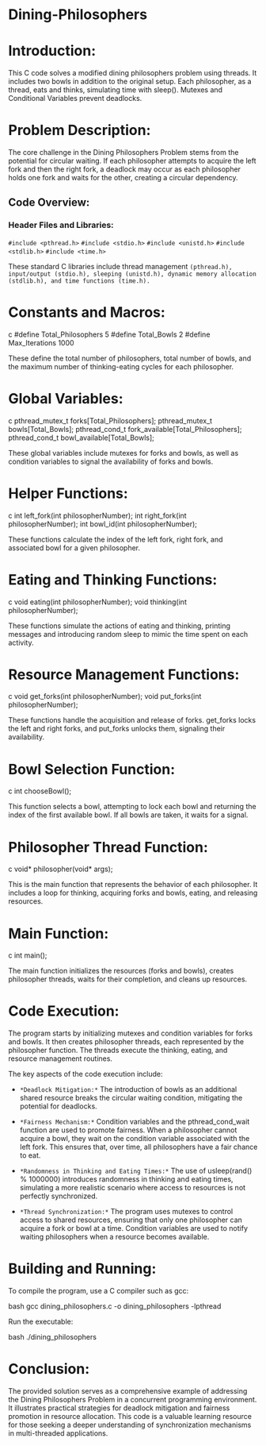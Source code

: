 # Dining-Philosophers

# Introduction:

This C code solves a modified dining philosophers problem using threads. It includes two bowls in addition to the original setup. Each philosopher, as a thread, eats and thinks, simulating time with sleep(). Mutexes and Conditional Variables prevent deadlocks.

# Problem Description:

The core challenge in the Dining Philosophers Problem stems from the potential for circular waiting. If each philosopher attempts to acquire the left fork and then the right fork, a deadlock may occur as each philosopher holds one fork and waits for the other, creating a circular dependency.

## Code Overview:

### Header Files and Libraries:

`#include <pthread.h>`
`#include <stdio.h>`
`#include <unistd.h>`
`#include <stdlib.h>`
`#include <time.h>`


These standard C libraries include thread management `(pthread.h), input/output (stdio.h), sleeping (unistd.h), dynamic memory allocation (stdlib.h), and time functions (time.h).`

# Constants and Macros:
c
#define Total_Philosophers 5
#define Total_Bowls 2
#define Max_Iterations 1000


These define the total number of philosophers, total number of bowls, and the maximum number of thinking-eating cycles for each philosopher.

# Global Variables:
c
pthread_mutex_t forks[Total_Philosophers];
pthread_mutex_t bowls[Total_Bowls];
pthread_cond_t fork_available[Total_Philosophers];
pthread_cond_t bowl_available[Total_Bowls];


These global variables include mutexes for forks and bowls, as well as condition variables to signal the availability of forks and bowls.

# Helper Functions:
c
int left_fork(int philosopherNumber);
int right_fork(int philosopherNumber);
int bowl_id(int philosopherNumber);


These functions calculate the index of the left fork, right fork, and associated bowl for a given philosopher.

# Eating and Thinking Functions:
c
void eating(int philosopherNumber);
void thinking(int philosopherNumber);


These functions simulate the actions of eating and thinking, printing messages and introducing random sleep to mimic the time spent on each activity.

# Resource Management Functions:
c
void get_forks(int philosopherNumber);
void put_forks(int philosopherNumber);


These functions handle the acquisition and release of forks. get_forks locks the left and right forks, and put_forks unlocks them, signaling their availability.

# Bowl Selection Function:
c
int chooseBowl();


This function selects a bowl, attempting to lock each bowl and returning the index of the first available bowl. If all bowls are taken, it waits for a signal.

# Philosopher Thread Function:
c
void* philosopher(void* args);


This is the main function that represents the behavior of each philosopher. It includes a loop for thinking, acquiring forks and bowls, eating, and releasing resources.

# Main Function:
c
int main();


The main function initializes the resources (forks and bowls), creates philosopher threads, waits for their completion, and cleans up resources.

# Code Execution:

The program starts by initializing mutexes and condition variables for forks and bowls. It then creates philosopher threads, each represented by the philosopher function. The threads execute the thinking, eating, and resource management routines.

The key aspects of the code execution include:

- `*Deadlock Mitigation:*`
    The introduction of bowls as an additional shared resource breaks the circular waiting condition, mitigating the potential for deadlocks.

- `*Fairness Mechanism:*`
    Condition variables and the pthread_cond_wait function are used to promote fairness. When a philosopher cannot acquire a bowl, they wait on the condition variable associated with the left fork. This ensures that, over time, all philosophers have a fair chance to eat.

- `*Randomness in Thinking and Eating Times:*`
    The use of usleep(rand() % 1000000) introduces randomness in thinking and eating times, simulating a more realistic scenario where access to resources is not perfectly synchronized.

- `*Thread Synchronization:*`
    The program uses mutexes to control access to shared resources, ensuring that only one philosopher can acquire a fork or bowl at a time. Condition variables are used to notify waiting philosophers when a resource becomes available.

# Building and Running:

To compile the program, use a C compiler such as gcc:

bash
gcc dining_philosophers.c -o dining_philosophers -lpthread


Run the executable:

bash
./dining_philosophers


# Conclusion:

The provided solution serves as a comprehensive example of addressing the Dining Philosophers Problem in a concurrent programming environment. It illustrates practical strategies for deadlock mitigation and fairness promotion in resource allocation. This code is a valuable learning resource for those seeking a deeper understanding of synchronization mechanisms in multi-threaded applications.
